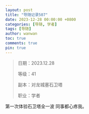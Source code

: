 ```yaml
---
layout: post
title: "导随记录507"
date: 2023-12-28 00:00:00 +0800
categories: [导随, 学者]
tags: [导随]
author: wanwan
toc: true
comments: true
pin: true
---
```

> 日期：2023.12.28
>
> 等级：41
>
> 副本：对龙城塞石卫塔
>
> 职业：学者

第一次体验石卫塔全一波 同事都心疼我。